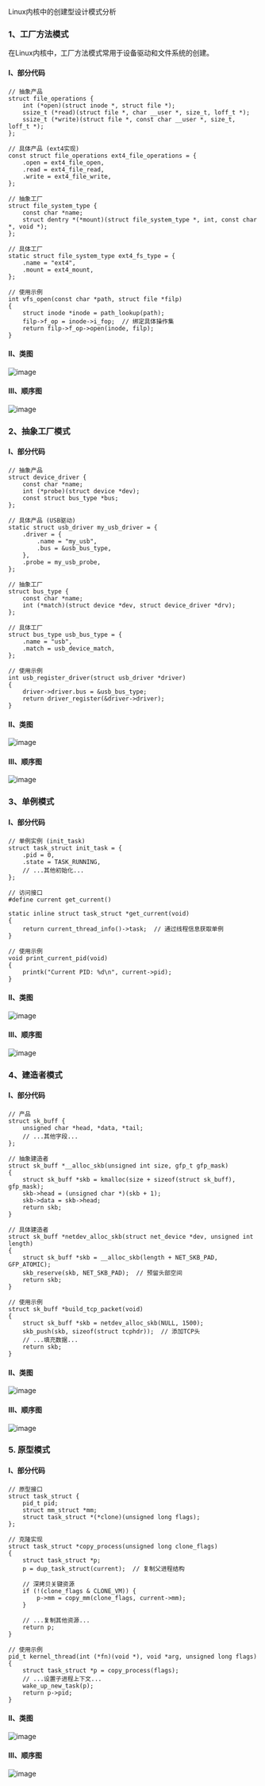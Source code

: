 Linux内核中的创建型设计模式分析

### 1、工厂方法模式

在Linux内核中，工厂方法模式常用于设备驱动和文件系统的创建。

#### Ⅰ、部分代码

```
// 抽象产品
struct file_operations {
    int (*open)(struct inode *, struct file *);
    ssize_t (*read)(struct file *, char __user *, size_t, loff_t *);
    ssize_t (*write)(struct file *, const char __user *, size_t, loff_t *);
};

// 具体产品 (ext4实现)
const struct file_operations ext4_file_operations = {
    .open = ext4_file_open,
    .read = ext4_file_read,
    .write = ext4_file_write,
};

// 抽象工厂
struct file_system_type {
    const char *name;
    struct dentry *(*mount)(struct file_system_type *, int, const char *, void *);
};

// 具体工厂
static struct file_system_type ext4_fs_type = {
    .name = "ext4",
    .mount = ext4_mount,
};

// 使用示例
int vfs_open(const char *path, struct file *filp)
{
    struct inode *inode = path_lookup(path);
    filp->f_op = inode->i_fop;  // 绑定具体操作集
    return filp->f_op->open(inode, filp);
}
```

#### Ⅱ、类图
![image](https://github.com/Beelzebul810/modelwork/blob/main/img/%E5%B7%A5%E5%8E%82%E7%B1%BB%E5%9B%BE.png)


#### Ⅲ、顺序图
![image](https://github.com/Beelzebul810/modelwork/blob/main/img/%E5%B7%A5%E5%8E%82%E9%A1%BA%E5%BA%8F%E5%9B%BE.png)


### 2、抽象工厂模式

#### Ⅰ、部分代码

```
// 抽象产品
struct device_driver {
    const char *name;
    int (*probe)(struct device *dev);
    const struct bus_type *bus;
};

// 具体产品 (USB驱动)
static struct usb_driver my_usb_driver = {
    .driver = {
        .name = "my_usb",
        .bus = &usb_bus_type,
    },
    .probe = my_usb_probe,
};

// 抽象工厂
struct bus_type {
    const char *name;
    int (*match)(struct device *dev, struct device_driver *drv);
};

// 具体工厂
struct bus_type usb_bus_type = {
    .name = "usb",
    .match = usb_device_match,
};

// 使用示例
int usb_register_driver(struct usb_driver *driver)
{
    driver->driver.bus = &usb_bus_type;
    return driver_register(&driver->driver);
}
```



#### Ⅱ、类图
![image](https://github.com/Beelzebul810/modelwork/blob/main/img/%E6%8A%BD%E8%B1%A1%E5%B7%A5%E5%8E%82%E7%B1%BB%E5%9B%BE.png)


#### Ⅲ、顺序图
![image](https://github.com/Beelzebul810/modelwork/blob/main/img/%E6%8A%BD%E8%B1%A1%E5%B7%A5%E5%8E%82%E9%A1%BA%E5%BA%8F%E5%9B%BE.png)


### 3、单例模式

#### Ⅰ、部分代码

```
// 单例实例 (init_task)
struct task_struct init_task = {
    .pid = 0,
    .state = TASK_RUNNING,
    // ...其他初始化...
};

// 访问接口
#define current get_current()

static inline struct task_struct *get_current(void)
{
    return current_thread_info()->task;  // 通过线程信息获取单例
}

// 使用示例
void print_current_pid(void)
{
    printk("Current PID: %d\n", current->pid);
}
```



#### Ⅱ、类图
![image](https://github.com/Beelzebul810/modelwork/blob/main/img/%E5%8D%95%E4%BE%8B%E7%B1%BB%E5%9B%BE.png)


#### Ⅲ、顺序图
![image](https://github.com/Beelzebul810/modelwork/blob/main/img/%E5%8D%95%E4%BE%8B%E9%A1%BA%E5%BA%8F%E5%9B%BE.png)


### 4、建造者模式

#### Ⅰ、部分代码

```
// 产品
struct sk_buff {
    unsigned char *head, *data, *tail;
    // ...其他字段...
};

// 抽象建造者
struct sk_buff *__alloc_skb(unsigned int size, gfp_t gfp_mask)
{
    struct sk_buff *skb = kmalloc(size + sizeof(struct sk_buff), gfp_mask);
    skb->head = (unsigned char *)(skb + 1);
    skb->data = skb->head;
    return skb;
}

// 具体建造者
struct sk_buff *netdev_alloc_skb(struct net_device *dev, unsigned int length)
{
    struct sk_buff *skb = __alloc_skb(length + NET_SKB_PAD, GFP_ATOMIC);
    skb_reserve(skb, NET_SKB_PAD);  // 预留头部空间
    return skb;
}

// 使用示例
struct sk_buff *build_tcp_packet(void)
{
    struct sk_buff *skb = netdev_alloc_skb(NULL, 1500);
    skb_push(skb, sizeof(struct tcphdr));  // 添加TCP头
    // ...填充数据...
    return skb;
}
```



#### Ⅱ、类图
![image](https://github.com/Beelzebul810/modelwork/blob/main/img/%E5%BB%BA%E9%80%A0%E8%80%85%E7%B1%BB%E5%9B%BE.png)


#### Ⅲ、顺序图
![image](https://github.com/Beelzebul810/modelwork/blob/main/img/%E5%BB%BA%E9%80%A0%E8%80%85%E9%A1%BA%E5%BA%8F%E5%9B%BE.png)


### 5. 原型模式

#### Ⅰ、部分代码

```
// 原型接口
struct task_struct {
    pid_t pid;
    struct mm_struct *mm;
    struct task_struct *(*clone)(unsigned long flags);
};

// 克隆实现
struct task_struct *copy_process(unsigned long clone_flags)
{
    struct task_struct *p;
    p = dup_task_struct(current);  // 复制父进程结构
    
    // 深拷贝关键资源
    if (!(clone_flags & CLONE_VM)) {
        p->mm = copy_mm(clone_flags, current->mm);
    }
    
    // ...复制其他资源...
    return p;
}

// 使用示例
pid_t kernel_thread(int (*fn)(void *), void *arg, unsigned long flags)
{
    struct task_struct *p = copy_process(flags);
    // ...设置子进程上下文...
    wake_up_new_task(p);
    return p->pid;
}
```



#### Ⅱ、类图
![image](https://github.com/Beelzebul810/modelwork/blob/main/img/%E5%8E%9F%E5%9E%8B%E7%B1%BB%E5%9B%BE.png)


#### Ⅲ、顺序图
![image](https://github.com/Beelzebul810/modelwork/blob/main/img/%E5%8E%9F%E5%9E%8B%E9%A1%BA%E5%BA%8F%E5%9B%BE.png)
